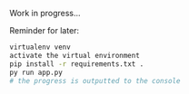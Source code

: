 Work in progress...

Reminder for later:

```bash
virtualenv venv
activate the virtual environment
pip install -r requirements.txt .
py run app.py
# the progress is outputted to the console
```
